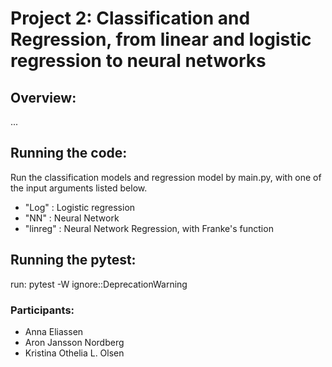 # Project 2: Classification and Regression, from linear and logistic regression to neural networks
## Overview:
... 

## Running the code:
Run the classification models and regression model by main.py, with one of the input arguments listed below. 

- "Log"     : Logistic regression
- "NN"      : Neural Network
- "linreg"  : Neural Network Regression, with Franke's function


## Running the pytest:
run: pytest -W ignore::DeprecationWarning

### Participants:
- Anna Eliassen
- Aron Jansson Nordberg
- Kristina Othelia L. Olsen
